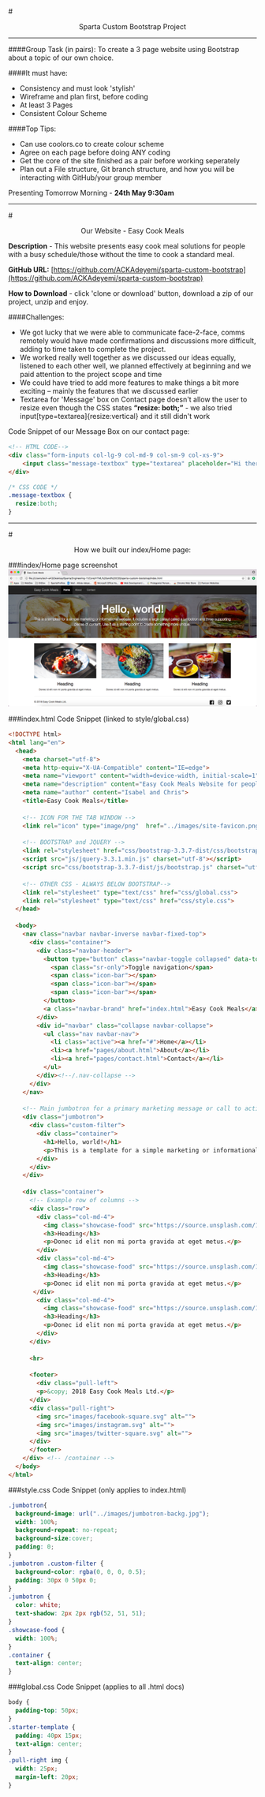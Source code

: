 #<p align="center">Sparta Custom Bootstrap Project</p> 
<hr>
####Group Task (in pairs):
To create a 3 page website using Bootstrap about a topic of our own choice.

####It must have:
* Consistency and must look 'stylish'
* Wireframe and plan first, before coding
* At least 3 Pages
* Consistent Colour Scheme

####Top Tips:

* Can use coolors.co to create colour scheme
* Agree on each page before doing ANY coding
* Get the core of the site finished as a pair before working seperately
* Plan out a File structure, Git branch structure, and how you will be interacting with GitHub/your group member

Presenting Tomorrow Morning - **24th May 9:30am**
<hr>

#<p align="center">Our Website - Easy Cook Meals</p>

**Description** - This website presents easy cook meal solutions for people with a busy schedule/those without the time to cook a standard meal.

**GitHub URL:** 
[https://github.com/ACKAdeyemi/sparta-custom-bootstrap](https://github.com/ACKAdeyemi/sparta-custom-bootstrap)

**How to Download** - click 'clone or download' button, download a zip of our project, unzip and enjoy.

####Challenges:
* We got lucky that we were able to communicate face-2-face, comms remotely would have made confirmations and discussions more difficult, adding to time taken to complete the project.
* We worked really well together as we discussed our ideas equally, listened to each other well, we planned effectively at beginning and we paid attention to the project scope and time
* We could have tried to add more features to make things a bit more exciting – mainly the features that we discussed earlier
* Textarea for 'Message' box on Contact page doesn't allow the user to resize even though the CSS states **“resize: both;”**  - we also tried input[type=textarea]{resize:vertical} and it still didn't work

Code Snippet of our Message Box on our contact page:

```html
<!-- HTML CODE-->
<div class="form-inputs col-lg-9 col-md-9 col-sm-9 col-xs-9">
	<input class="message-textbox" type="textarea" placeholder="Hi there...">
</div>
```

```css
/* CSS CODE */
.message-textbox {
  resize:both;
}
```
<hr>

#<p align="center">How we built our index/Home page:</p>
###index/Home page screenshot
![Screenshot of index/Home Page](images/screenshot-of-index-page.png)

###index.html Code Snippet (linked to style/global.css)
```html
<!DOCTYPE html>
<html lang="en">
  <head>
    <meta charset="utf-8">
    <meta http-equiv="X-UA-Compatible" content="IE=edge">
    <meta name="viewport" content="width=device-width, initial-scale=1">
    <meta name="description" content="Easy Cook Meals Website for people">
    <meta name="author" content="Isabel and Chris">
    <title>Easy Cook Meals</title>

    <!-- ICON FOR THE TAB WINDOW -->
    <link rel="icon" type="image/png"  href="../images/site-favicon.png">

    <!-- BOOTSTRAP and JQUERY -->
    <link rel="stylesheet" href="css/bootstrap-3.3.7-dist/css/bootstrap.css">
    <script src="js/jquery-3.3.1.min.js" charset="utf-8"></script>
    <script src="css/bootstrap-3.3.7-dist/js/bootstrap.js" charset="utf-8"></script>

    <!-- OTHER CSS - ALWAYS BELOW BOOTSTRAP-->
    <link rel="stylesheet" type="text/css" href="css/global.css">
    <link rel="stylesheet" type="text/css" href="css/style.css">
  </head>

  <body>
    <nav class="navbar navbar-inverse navbar-fixed-top">
      <div class="container">
        <div class="navbar-header">
          <button type="button" class="navbar-toggle collapsed" data-toggle="collapse" data-target="#navbar" aria-expanded="false" aria-controls="navbar">
            <span class="sr-only">Toggle navigation</span>
            <span class="icon-bar"></span>
            <span class="icon-bar"></span>
            <span class="icon-bar"></span>
          </button>
          <a class="navbar-brand" href="index.html">Easy Cook Meals</a>
        </div>
        <div id="navbar" class="collapse navbar-collapse">
          <ul class="nav navbar-nav">
            <li class="active"><a href="#">Home</a></li>
            <li><a href="pages/about.html">About</a></li>
            <li><a href="pages/contact.html">Contact</a></li>
          </ul>
        </div><!--/.nav-collapse -->
      </div>
    </nav>

    <!-- Main jumbotron for a primary marketing message or call to action -->
    <div class="jumbotron">
      <div class="custom-filter">
        <div class="container">
          <h1>Hello, world!</h1>
          <p>This is a template for a simple marketing or informational website. It includes a large callout called a jumbotron and three supporting pieces of content. Use it as a starting point to create something more unique.</p>
        </div>
      </div>
    </div>

    <div class="container">
      <!-- Example row of columns -->
      <div class="row">
        <div class="col-md-4">
          <img class="showcase-food" src="https://source.unsplash.com/1600x900/?culinary" alt="">
          <h3>Heading</h3>
          <p>Donec id elit non mi porta gravida at eget metus.</p>
        </div>
        <div class="col-md-4">
          <img class="showcase-food" src="https://source.unsplash.com/1600x900/?food" alt="">
          <h3>Heading</h3>
          <p>Donec id elit non mi porta gravida at eget metus.</p>
       </div>
        <div class="col-md-4">
          <img class="showcase-food" src="https://source.unsplash.com/1600x900/?cook" alt="">
          <h3>Heading</h3>
          <p>Donec id elit non mi porta gravida at eget metus.</p>
        </div>
      </div>

      <hr>

      <footer>
        <div class="pull-left">
        <p>&copy; 2018 Easy Cook Meals Ltd.</p>
      </div>
      <div class="pull-right">
        <img src="images/facebook-square.svg" alt="">
        <img src="images/instagram.svg" alt="">
        <img src="images/twitter-square.svg" alt="">
      </div>
      </footer>
    </div> <!-- /container -->
  </body>
</html>
```
###style.css Code Snippet (only applies to index.html)
```css
.jumbotron{
  background-image: url("../images/jumbotron-backg.jpg");
  width: 100%;
  background-repeat: no-repeat;
  background-size:cover;
  padding: 0;
}
.jumbotron .custom-filter {
  background-color: rgba(0, 0, 0, 0.5);
  padding: 30px 0 50px 0;
}
.jumbotron {
  color: white;
  text-shadow: 2px 2px rgb(52, 51, 51);
}
.showcase-food {
  width: 100%;
}
.container {
  text-align: center;
}
```

###global.css Code Snippet (applies to all .html docs)
```css
body {
  padding-top: 50px;
}
.starter-template {
  padding: 40px 15px;
  text-align: center;
}
.pull-right img {
  width: 25px;
  margin-left: 20px;
}
```